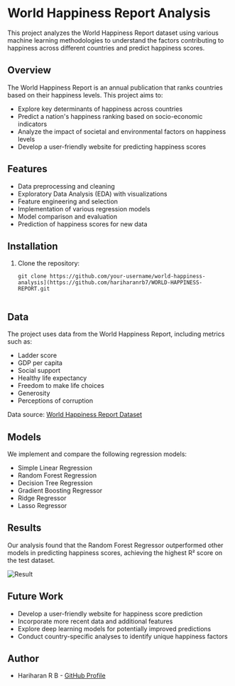 # World Happiness Report Analysis

This project analyzes the World Happiness Report dataset using various machine learning methodologies to understand the factors contributing to happiness across different countries and predict happiness scores.

## Overview

The World Happiness Report is an annual publication that ranks countries based on their happiness levels. This project aims to:
- Explore key determinants of happiness across countries
- Predict a nation's happiness ranking based on socio-economic indicators
- Analyze the impact of societal and environmental factors on happiness levels
- Develop a user-friendly website for predicting happiness scores

## Features

- Data preprocessing and cleaning
- Exploratory Data Analysis (EDA) with visualizations
- Feature engineering and selection
- Implementation of various regression models
- Model comparison and evaluation
- Prediction of happiness scores for new data

## Installation

1. Clone the repository:
   ```
   git clone https://github.com/your-username/world-happiness-analysis](https://github.com/hariharanrb7/WORLD-HAPPINESS-REPORT.git


## Data

The project uses data from the World Happiness Report, including metrics such as:
- Ladder score
- GDP per capita
- Social support
- Healthy life expectancy
- Freedom to make life choices
- Generosity
- Perceptions of corruption

Data source: [World Happiness Report Dataset](https://github.com/hariharanrb7/WORLD-HAPPINESS-REPORT/blob/6e7e8384f5c5fd6e06845199b51ad0b830c6f1b8/dataset.csv)

## Models

We implement and compare the following regression models:
- Simple Linear Regression
- Random Forest Regression
- Decision Tree Regression
- Gradient Boosting Regressor
- Ridge Regressor
- Lasso Regressor

## Results

Our analysis found that the Random Forest Regressor outperformed other models in predicting happiness scores, achieving the highest R² score on the test dataset.

![Result](./result.png)

## Future Work

- Develop a user-friendly website for happiness score prediction
- Incorporate more recent data and additional features
- Explore deep learning models for potentially improved predictions
- Conduct country-specific analyses to identify unique happiness factors


## Author
- Hariharan R B - [GitHub Profile](https://github.com/hariharanrb7)
